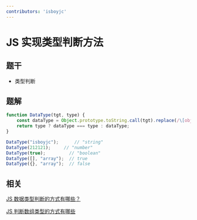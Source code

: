 ```yaml
---
contributors: 'isboyjc'
---
```


# JS 实现类型判断方法


## 题干

- 类型判断



## 题解

<!-- ::: details 点我查看题解 -->

```js
function DataType(tgt, type) {
    const dataType = Object.prototype.toString.call(tgt).replace(/\[object (\w+)\]/, "$1").toLowerCase();
    return type ? dataType === type : dataType;
}

DataType("isboyjc");      // "string"
DataType(212121);     // "number"
DataType(true);         // "boolean"
DataType([], "array");  // true
DataType({}, "array");  // false
```

<!-- ::: -->


## 相关

[JS 数据类型判断的方式有哪些？](../core/020datatype/020020_datatype_judgment.md)

[JS 判断数组类型的方式有哪些](../core/040array/040010_arraytype_judgment.md)

